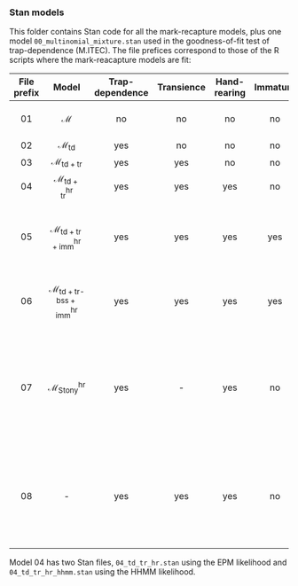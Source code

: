 ### Stan models

This folder contains Stan code for all the mark-recapture models, plus one model `00_multinomial_mixture.stan` used in the goodness-of-fit test of trap-dependence (M.ITEC). The file prefices correspond to those of the R scripts where the mark-reacapture models are fit:

| File prefix | Model | Trap-dependence | Transience | Hand-rearing | Immature |  Further description |
| :----: | :-----------: | :-------: | :-------: |:-------: |:-------: | :----------- |
| 01 | $\boldsymbol{\mathcal{M}}$ | no | no | no | no | multi-age, multi-site model |
| 02 | $\boldsymbol{\mathcal{M}}_{\text{td}}$ | yes | no | no | no |  |
| 03 | $\boldsymbol{\mathcal{M}}_{\text{td}+\text{tr}}$ | yes | yes | no | no |  |
| 04 | $\boldsymbol{\mathcal{M}}_{\text{td}+\text{tr}}^{\text{hr}}$ | yes | yes | yes | no |  |
| 05 | $\boldsymbol{\mathcal{M}}_{\text{td}+\text{tr}+\text{imm}}^{\text{hr}}$ | yes | yes | yes | yes | immature survival not assumed to be the same as adult survival|
| 06 | $\boldsymbol{\mathcal{M}}_{\text{td}+\text{tr-bss}+\text{imm}}^{\text{hr}}$ | yes | yes | yes | yes | spike-and-slab prior on residency probabilities |
| 07 | $\boldsymbol{\mathcal{M}}_{\text{Stony}}^{\text{hr}}$ | yes | - | yes | no | multi-age, single-site model fit to a subset of data consisting of birds marked as juveniles at Stony |
| 08 | - | yes | yes| yes | no | estimates survival separately for each combination of site, age class, year and hand-rearing level |

Model 04 has two Stan files, `04_td_tr_hr.stan` using the EPM likelihood and `04_td_tr_hr_hhmm.stan` using the HHMM likelihood.


